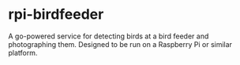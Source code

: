 # rpi-birdfeeder
A go-powered service for detecting birds at a bird feeder and photographing them. Designed to be run on a Raspberry Pi or similar platform.
